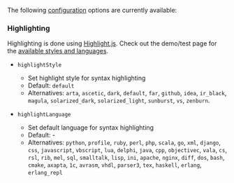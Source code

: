 The following [configuration](Configuration) options are currently available:

### Highlighting

Highlighting is done using [Highlight.js](http://softwaremaniacs.org/soft/highlight/en/). Check out the demo/test page for the [available styles and languages](http://softwaremaniacs.org/media/soft/highlight/test.html).

* `highlightStyle`
  * Set highlight style for syntax highlighting
  * Default: `default`
  * Alternatives: `arta`, `ascetic`, `dark`, `default`, `far`, `github`, `idea`, `ir_black`, `magula`, `solarized_dark`, `solarized_light`, `sunburst`, `vs`, `zenburn`.

* `highlightLanguage`
  * Set default language for syntax highlighting
  * Default: -
  * Alternatives: `python`, `profile`, `ruby`, `perl`, `php`, `scala`, `go`, `xml`, `django`, `css`, `javascript`, `vbscript`, `lua`, `delphi`, `java`, `cpp`, `objectivec`, `vala`, `cs`, `rsl`, `rib`, `mel`, `sql`, `smalltalk`, `lisp`, `ini`, `apache`, `nginx`, `diff`, `dos`, `bash`, `cmake`, `axapta`, `1c`, `avrasm`, `vhdl`, `parser3`, `tex`, `haskell`, `erlang`, `erlang_repl`